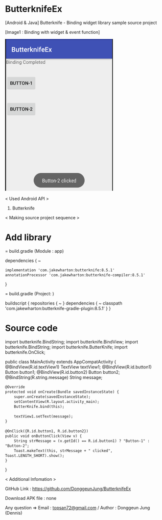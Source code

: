 # ButterknifeEx

[Android & Java] Butterknife - Binding widget library sample source project


[Image1 : Binding with widget & event function]

<div>
<img src="https://github.com/DonggeunJung/ButterknifeEx/blob/master/ButterknifeEx_Capture.png?raw=true width="400px"></img>
</div>


< Used Android API >
1. Butterknife


< Making source project sequence >

# Add library
 = build.gradle (Module : app)

dependencies {
    ~

    implementation 'com.jakewharton:butterknife:8.5.1'
    annotationProcessor 'com.jakewharton:butterknife-compiler:8.5.1'
}

= build.gradle (Project: <Project name>)

buildscript {
    repositories {
        ~
    }
    dependencies {
        ~
        classpath 'com.jakewharton:butterknife-gradle-plugin:8.5.1'
    }
}


# Source code

import butterknife.BindString;
import butterknife.BindView;
import butterknife.BindString;
import butterknife.ButterKnife;
import butterknife.OnClick;

public class MainActivity extends AppCompatActivity {
    @BindView(R.id.textView1) TextView textView1;
    @BindView(R.id.button1) Button button1;
    @BindView(R.id.button2) Button button2;
    @BindString(R.string.message) String message;

    @Override
    protected void onCreate(Bundle savedInstanceState) {
        super.onCreate(savedInstanceState);
        setContentView(R.layout.activity_main);
        ButterKnife.bind(this);

        textView1.setText(message);
    }

    @OnClick({R.id.button1, R.id.button2})
    public void onButtonClick(View v) {
        String strMessage = (v.getId() == R.id.button1) ? "Button-1" : "Button-2";
        Toast.makeText(this, strMessage + " clicked", Toast.LENGTH_SHORT).show();
    }

}



< Additional Infomation >

GitHub Link : https://github.com/DonggeunJung/ButterknifeEx

Download APK file : none

Any question => Email : topsan72@gmail.com / Author : Donggeun Jung (Dennis)




